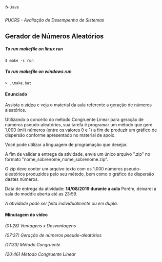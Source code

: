 :coffee: `Java`

###### _PUCRS - Avaliação de Desempenho de Sistemas_
## Gerador de Números Aleatórios 

##### To run makefile on linux run
    
    $ make -s run

##### To run makefile on windows run
    
    > .\make.bat

#### Enunciado

Assista o [video](https://www.dropbox.com/s/hus48qe9gkej8xk/Gera%C3%A7%C3%A3o%20de%20n%C3%BAmeros%20pseudo-aleat%C3%B3rios.mp4?dl=0) e veja o material da aula referente a geração de números aleatórios.

Utilizando o conceito do método Congruente Linear para geração de números pseudo-aleatórios, sua tarefa é programar um método que gere 1.000 (mil) números (entre os valores 0 e 1) a fim de produzir um gráfico de dispersão conforme apresentado no material de apoio.

Você pode utilizar a linguagem de programação que desejar.

A fim de validar a entrega da atividade, envie um único arquivo ".zip" no formato "nome_sobrenome_nome_sobrenome.zip".

O zip deve conter um arquivo texto com os 1.000 números pseudo-aleatórios produzidos pelo seu método, bem como o gráfico de dispersão destes números.

Data de entrega da atividade: **14/08/2019 durante a aula** Porém, deixarei a sala do moddle aberta até as 23:59.

_A atividade pode ser feita individualmente ou em dupla._

#### Minutagem do vídeo

_(01:28) Vantagens x Desvantagens_

_(07:37) Geração de números pseudo-aleatórios_

_(17:33) Método Congruente_

_(20:46) Método Congruente Linear_